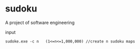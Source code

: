 # sudoku
A project of software engineering

input

```
sudoke.exe -c n   (1<=n<=1,000,000) //create n sudoku maps
```